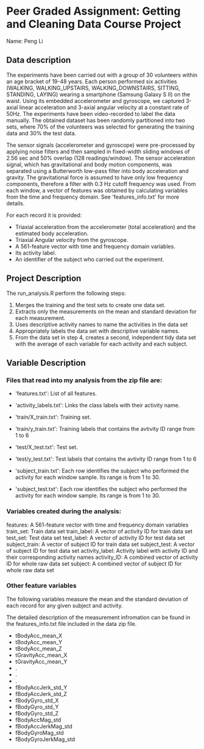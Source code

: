 # Peer Graded Assignment: Getting and Cleaning Data Course Project

Name: Peng Li

## Data description

The experiments have been carried out with a group of 30 volunteers within an age bracket of 19-48 years. Each person performed six activities (WALKING, WALKING_UPSTAIRS, WALKING_DOWNSTAIRS, SITTING, STANDING, LAYING) wearing a smartphone (Samsung Galaxy S II) on the waist. Using its embedded accelerometer and gyroscope, we captured 3-axial linear acceleration and 3-axial angular velocity at a constant rate of 50Hz. The experiments have been video-recorded to label the data manually. The obtained dataset has been randomly partitioned into two sets, where 70% of the volunteers was selected for generating the training data and 30% the test data. 

The sensor signals (accelerometer and gyroscope) were pre-processed by applying noise filters and then sampled in fixed-width sliding windows of 2.56 sec and 50% overlap (128 readings/window). The sensor acceleration signal, which has gravitational and body motion components, was separated using a Butterworth low-pass filter into body acceleration and gravity. The gravitational force is assumed to have only low frequency components, therefore a filter with 0.3 Hz cutoff frequency was used. From each window, a vector of features was obtained by calculating variables from the time and frequency domain. See 'features_info.txt' for more details. 

For each record it is provided:

- Triaxial acceleration from the accelerometer (total acceleration) and the estimated body acceleration.
- Triaxial Angular velocity from the gyroscope. 
- A 561-feature vector with time and frequency domain variables. 
- Its activity label. 
- An identifier of the subject who carried out the experiment.

## Project Description

The run_analysis.R perform the following steps:

1. Merges the training and the test sets to create one data set.
2. Extracts only the measurements on the mean and standard deviation for each measurement.
3. Uses descriptive activity names to name the activities in the data set
4. Appropriately labels the data set with descriptive variable names.
5. From the data set in step 4, creates a second, independent tidy data set with the average of each variable for each activity and each subject.

## Variable Description

### Files that read into my analysis from the zip file are:

- 'features.txt': List of all features.

- 'activity_labels.txt': Links the class labels with their activity name.

- 'train/X_train.txt': Training set.

- 'train/y_train.txt': Training labels that contains the avtivity ID range from 1 to 6

- 'test/X_test.txt': Test set.

- 'test/y_test.txt': Test labels that contains the avtivity ID range from 1 to 6

- 'subject_train.txt': Each row identifies the subject who performed the activity for each window sample. Its range is from 1 to 30. 

- 'subject_test.txt': Each row identifies the subject who performed the activity for each window sample. Its range is from 1 to 30. 

### Variables created during the analysis:

features: A 561-feature vector with time and frequency domain variables
train_set: Train data set
train_label: A vector of activity ID for train data set
test_set: Test data set
test_label: A vector of activity ID for test data set
subject_train: A vector of subject ID for train data set
subject_test: A vector of subject ID for test data set
activity_label: Activity label with activity ID and their corresponding activity names 
activity_ID: A combined vector of activity ID for whole raw data set
subject: A combined vector of subject ID for whole raw data set

### Other feature variables

The following variables measure the mean and the standard deviation of each record for any given subject and activity.
 
The detailed description of the measurement infromation can be found in the features_info.txt file included in the data zip file.

- tBodyAcc_mean_X
- tBodyAcc_mean_Y
- tBodyAcc_mean_Z
- tGravityAcc_mean_X
- tGravityAcc_mean_Y
- 	.
- 	.
- 	.
- fBodyAccJerk_std_Y
- fBodyAccJerk_std_Z
- fBodyGyro_std_X
- fBodyGyro_std_Y
- fBodyGyro_std_Z
- fBodyAccMag_std
- fBodyAccJerkMag_std
- fBodyGyroMag_std
- fBodyGyroJerkMag_std
















